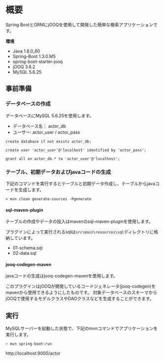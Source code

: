 # 概要

Spring BootとORMにjOOQを使用して開発した簡単な検索アプリケーションです。

**環境**

* Java 1.8.0_60
* Spring-Boot 1.3.0.M5
 * spring-boot-starter-jooq
* jOOQ 3.6.2
* MySQL 5.6.25


## 事前準備

### データベースの作成

データベースにMySQL 5.6.25を使用します。

* データベース名： actor_db
* ユーザー: actor_user / actor_pass

```
create database if not exists actor_db;

create user 'actor_user'@'localhost' identified by 'actor_pass';

grant all on actor_db.* to 'actor_user'@'localhost';
```

### テーブル、初期データおよびjavaコードの生成

下記のコマンドを実行するとテーブルと初期データ作成し、テーブルからjavaコードを生成します。

```
> mvn clean generate-sources -Pgenerate
```

#### sql-maven-plugin

テーブルの作成やデータの投入はmavenのsql-maven-pluginを使用します。

プラグインによって実行されるsqlは`src\main\resources\sql`ディレクトリに格納しています。

* 01-schema.sql
* 02-data.sql


#### jooq-codegen-maven

javaコードの生成はjooq-codegen-mavenを使用します。

このプラグインはjOOQが開発しているコードジェネレータ(jooq-codegen)をmavenから使用できるようにしたものです。
対象データベースのスキーマからjOOQで使用するモデルクラスやDAOクラスなどを生成することができます。




## 実行

MySQLサーバーを起動した状態で、下記のmvnコマンドでアプリケーションを実行します。

```bash
> mvn spring-boot:run
```

http://localhost:9000/actor

